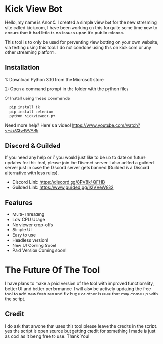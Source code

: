 
# Kick View Bot

Hello, my name is AnonX. I created a simple view bot for the new streaming site called kick.com, I have been working on this for quite some time now to ensure that it had little to no issues upon it's public release.

This tool is to only be used for preventing view botting on your own website, via testing using this tool. I do not condone using this on kick.com or any other streaming platform.

## Installation

1: Download Python 3.10 from the Microsoft store

2: Open a command prompt in the folder with the python files

3: Install using these commands

```bash
  pip install tk
  pip install selenium
  python KickViewBot.py

```

Need more help? Here's a video! https://www.youtube.com/watch?v=asG2wI9VA4k

## Discord & Guilded
If you need any help or if you would just like to be up to date on future updates for this tool, please join the Discord server. I also added a guilded server just in case the Discord server gets banned (Guilded is a Discord alternative with less rules).

- Discord Link: https://discord.gg/8PV8k4QFHB
- Guilded Link: https://www.guilded.gg/i/2VVeW832

## Features

- Multi-Threading
- Low CPU Usage
- No viewer drop-offs
- Simple UI
- Easy to use
- Headless version!
- New UI Coming Soon!
- Paid Version Coming soon!

# The Future Of The Tool
I have plans to make a paid version of the tool with improved functionality, better UI and better performance. I will also be actively updating the free tool to add new features and fix bugs or other issues that may come up with the script.
    
## Credit
I do ask that anyone that uses this tool please leave the credits in the script, yes the script is open source but getting credit for something I made is just as cool as it being free to use. Thank You!
